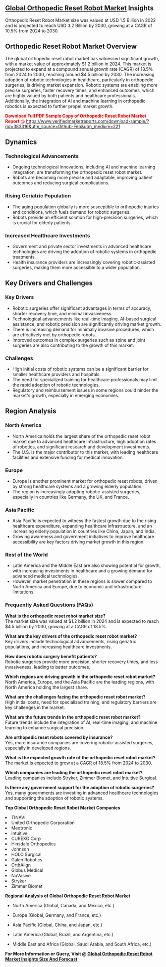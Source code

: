 <h2><a href="https://www.verifiedmarketreports.com/download-sample/?rid=383316&amp;utm_source=Github&amp;utm_medium=221" target="_blank">Global Orthopedic Reset Robot Market</a> Insights</h2><p>Orthopedic Reset Robot Market size was valued at USD 1.5 Billion in 2022 and is projected to reach USD 3.2 Billion by 2030, growing at a CAGR of 10.5% from 2024 to 2030.</p><p> <h2>Orthopedic Reset Robot Market Overview</h2> <p>The global orthopedic reset robot market has witnessed significant growth, with a market value of approximately $1.2 billion in 2024. This market is projected to expand at a compound annual growth rate (CAGR) of 18.5% from 2024 to 2030, reaching around $4.5 billion by 2030. The increasing adoption of robotic technologies in healthcare, particularly in orthopedic surgeries, is driving market expansion. Robotic systems are enabling more precise surgeries, faster recovery times, and enhanced outcomes, which are highly valued by both patients and healthcare professionals. Additionally, the integration of AI and machine learning in orthopedic robotics is expected to further propel market growth. <p><p><span class=""><span style="color: #ff0000;"><strong>Download Full PDF Sample Copy of Orthopedic Reset Robot Market Report</strong> @ </span><a href="https://www.verifiedmarketreports.com/download-sample/?rid=383316&amp;utm_source=Github-Feb&amp;utm_medium=221" target="_blank">https://www.verifiedmarketreports.com/download-sample/?rid=383316&amp;utm_source=Github-Feb&amp;utm_medium=221</a></span></p></p> <h2>Dynamics</h2> <h3>Technological Advancements</h3> <ul> <li>Ongoing technological innovations, including AI and machine learning integration, are transforming the orthopedic reset robot market.</li> <li>Robots are becoming more precise and adaptable, improving patient outcomes and reducing surgical complications.</li> </ul> <h3>Rising Geriatric Population</h3> <ul> <li>The aging population globally is more susceptible to orthopedic injuries and conditions, which fuels demand for robotic surgeries.</li> <li>Robots provide an efficient solution for high-precision surgeries, which is crucial for elderly patients.</li> </ul> <h3>Increased Healthcare Investments</h3> <ul> <li>Government and private sector investments in advanced healthcare technologies are driving the adoption of robotic systems in orthopedic treatments.</li> <li>Health insurance providers are increasingly covering robotic-assisted surgeries, making them more accessible to a wider population.</li> </ul> <h2>Key Drivers and Challenges</h2> <h3>Key Drivers</h3> <ul> <li>Robotic surgeries offer significant advantages in terms of accuracy, shorter recovery time, and minimal invasiveness.</li> <li>Technological advancements like real-time imaging, AI-based surgical assistance, and robotic precision are significantly driving market growth.</li> <li>There is increasing demand for minimally invasive procedures, which are effectively met by orthopedic robots.</li> <li>Improved outcomes in complex surgeries such as spine and joint surgeries are also contributing to the growth of this market.</li> </ul> <h3>Challenges</h3> <ul> <li>High initial costs of robotic systems can be a significant barrier for smaller healthcare providers and hospitals.</li> <li>The need for specialized training for healthcare professionals may limit the rapid adoption of robotic technologies.</li> <li>Regulatory and reimbursement issues in some regions could hinder the market's growth, especially in emerging economies.</li> </ul> <h2>Region Analysis</h2> <h3>North America</h3> <ul> <li>North America holds the largest share of the orthopedic reset robot market due to advanced healthcare infrastructure, high adoption rates of robotics, and significant research and development investments.</li> <li>The U.S. is the major contributor to this market, with leading healthcare facilities and extensive funding for medical innovation.</li> </ul> <h3>Europe</h3> <ul> <li>Europe is another prominent market for orthopedic reset robots, driven by strong healthcare systems and a growing elderly population.</li> <li>The region is increasingly adopting robotic-assisted surgeries, especially in countries like Germany, the UK, and France.</li> </ul> <h3>Asia Pacific</h3> <ul> <li>Asia Pacific is expected to witness the fastest growth due to the rising healthcare expenditure, expanding healthcare infrastructure, and an increasing elderly population in countries like China, Japan, and India.</li> <li>Growing awareness and government initiatives to improve healthcare accessibility are key factors driving market growth in this region.</li> </ul> <h3>Rest of the World</h3> <ul> <li>Latin America and the Middle East are also showing potential for growth, with increasing investments in healthcare and a growing demand for advanced medical technologies.</li> <li>However, market penetration in these regions is slower compared to North America and Europe, due to economic and infrastructure limitations.</li> </ul> <h3>Frequently Asked Questions (FAQs)</h3> <p><strong>What is the orthopedic reset robot market size?</strong><br>The market size was valued at $1.2 billion in 2024 and is expected to reach $4.5 billion by 2030, growing at a CAGR of 18.5%.</p> <p><strong>What are the key drivers of the orthopedic reset robot market?</strong><br>Key drivers include technological advancements, rising geriatric populations, and increasing healthcare investments.</p> <p><strong>How does robotic surgery benefit patients?</strong><br>Robotic surgeries provide more precision, shorter recovery times, and less invasiveness, leading to better outcomes.</p> <p><strong>Which regions are driving growth in the orthopedic reset robot market?</strong><br>North America, Europe, and the Asia Pacific are the leading regions, with North America holding the largest share.</p> <p><strong>What are the challenges facing the orthopedic reset robot market?</strong><br>High initial costs, need for specialized training, and regulatory barriers are key challenges in the market.</p> <p><strong>What are the future trends in the orthopedic reset robot market?</strong><br>Future trends include the integration of AI, real-time imaging, and machine learning to enhance surgical precision.</p> <p><strong>Are orthopedic reset robots covered by insurance?</strong><br>Yes, more insurance companies are covering robotic-assisted surgeries, especially in developed regions.</p> <p><strong>What is the expected growth rate of the orthopedic reset robot market?</strong><br>The market is expected to grow at a CAGR of 18.5% from 2024 to 2030.</p> <p><strong>Which companies are leading the orthopedic reset robot market?</strong><br>Leading companies include Stryker, Zimmer Biomet, and Intuitive Surgical.</p> <p><strong>Is there any government support for the adoption of robotic surgeries?</strong><br>Yes, many governments are investing in advanced healthcare technologies and supporting the adoption of robotic systems.</p> </p><p><strong>Top Global Orthopedic Reset Robot Market Companies</strong></p><div data-test-id=""><p><li>TINAVI</li><li> United Orthopedic Corporation</li><li> Medtronic</li><li> Intuitive</li><li> CUREXO Corp</li><li> Hinsdale Orthopedics</li><li> Johnson</li><li> HOLO Surgical</li><li> Galen Robotics</li><li> OrthAlign</li><li> Globus Medical</li><li> NuVasive</li><li> Stryker</li><li> Zimmer Biomet</li></p><div><strong>Regional Analysis of&nbsp;Global Orthopedic Reset Robot Market</strong></div><ul><li dir="ltr"><p dir="ltr">North America&nbsp;(Global, Canada, and Mexico, etc.)</p></li><li dir="ltr"><p dir="ltr">Europe (Global, Germany, and France, etc.)</p></li><li dir="ltr"><p dir="ltr">Asia Pacific&nbsp;(Global, China, and Japan, etc.)</p></li><li dir="ltr"><p dir="ltr">Latin America&nbsp;(Global, Brazil, and Argentina, etc.)</p></li><li dir="ltr">Middle East and Africa&nbsp;(Global, Saudi Arabia, and South Africa, etc.)</li></ul><p><strong>For More Information or Query, Visit @&nbsp;</strong><strong><a href="https://www.verifiedmarketreports.com/product/orthopedic-reset-robot-market/?utm_source=Github&amp;utm_medium=221" target="_blank">Global Orthopedic Reset Robot Market Insights Size And Forecast</a></strong></p></div>
